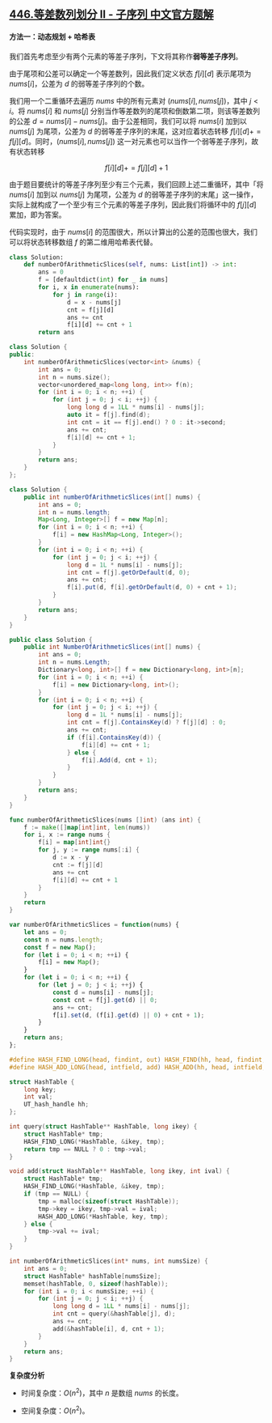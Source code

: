 ## [446.等差数列划分 II - 子序列 中文官方题解](https://leetcode.cn/problems/arithmetic-slices-ii-subsequence/solutions/100000/deng-chai-shu-lie-hua-fen-ii-zi-xu-lie-b-77pl)

#### 方法一：动态规划 + 哈希表

我们首先考虑至少有两个元素的等差子序列，下文将其称作**弱等差子序列**。

由于尾项和公差可以确定一个等差数列，因此我们定义状态 $f[i][d]$ 表示尾项为 $\textit{nums}[i]$，公差为 $d$ 的弱等差子序列的个数。

我们用一个二重循环去遍历 $\textit{nums}$ 中的所有元素对 $(\textit{nums}[i],\textit{nums}[j])$，其中 $j<i$。将 $\textit{nums}[i]$ 和 $\textit{nums}[j]$ 分别当作等差数列的尾项和倒数第二项，则该等差数列的公差 $d=\textit{nums}[i]-\textit{nums}[j]$。由于公差相同，我们可以将 $\textit{nums}[i]$ 加到以 $\textit{nums}[j]$ 为尾项，公差为 $d$ 的弱等差子序列的末尾，这对应着状态转移 $f[i][d] += f[j][d]$。同时，$(\textit{nums}[i],\textit{nums}[j])$ 这一对元素也可以当作一个弱等差子序列，故有状态转移

$$
f[i][d] += f[j][d] + 1
$$

由于题目要统计的等差子序列至少有三个元素，我们回顾上述二重循环，其中「将 $\textit{nums}[i]$ 加到以 $\textit{nums}[j]$ 为尾项，公差为 $d$ 的弱等差子序列的末尾」这一操作，实际上就构成了一个至少有三个元素的等差子序列，因此我们将循环中的 $f[j][d]$ 累加，即为答案。

代码实现时，由于 $\textit{nums}[i]$ 的范围很大，所以计算出的公差的范围也很大，我们可以将状态转移数组 $f$ 的第二维用哈希表代替。

```Python [sol1-Python3]
class Solution:
    def numberOfArithmeticSlices(self, nums: List[int]) -> int:
        ans = 0
        f = [defaultdict(int) for _ in nums]
        for i, x in enumerate(nums):
            for j in range(i):
                d = x - nums[j]
                cnt = f[j][d]
                ans += cnt
                f[i][d] += cnt + 1
        return ans
```

```C++ [sol1-C++]
class Solution {
public:
    int numberOfArithmeticSlices(vector<int> &nums) {
        int ans = 0;
        int n = nums.size();
        vector<unordered_map<long long, int>> f(n);
        for (int i = 0; i < n; ++i) {
            for (int j = 0; j < i; ++j) {
                long long d = 1LL * nums[i] - nums[j];
                auto it = f[j].find(d);
                int cnt = it == f[j].end() ? 0 : it->second;
                ans += cnt;
                f[i][d] += cnt + 1;
            }
        }
        return ans;
    }
};
```

```Java [sol1-Java]
class Solution {
    public int numberOfArithmeticSlices(int[] nums) {
        int ans = 0;
        int n = nums.length;
        Map<Long, Integer>[] f = new Map[n];
        for (int i = 0; i < n; ++i) {
            f[i] = new HashMap<Long, Integer>();
        }
        for (int i = 0; i < n; ++i) {
            for (int j = 0; j < i; ++j) {
                long d = 1L * nums[i] - nums[j];
                int cnt = f[j].getOrDefault(d, 0);
                ans += cnt;
                f[i].put(d, f[i].getOrDefault(d, 0) + cnt + 1);
            }
        }
        return ans;
    }
}
```

```C# [sol1-C#]
public class Solution {
    public int NumberOfArithmeticSlices(int[] nums) {
        int ans = 0;
        int n = nums.Length;
        Dictionary<long, int>[] f = new Dictionary<long, int>[n];
        for (int i = 0; i < n; ++i) {
            f[i] = new Dictionary<long, int>();
        }
        for (int i = 0; i < n; ++i) {
            for (int j = 0; j < i; ++j) {
                long d = 1L * nums[i] - nums[j];
                int cnt = f[j].ContainsKey(d) ? f[j][d] : 0;
                ans += cnt;
                if (f[i].ContainsKey(d)) {
                    f[i][d] += cnt + 1;
                } else {
                    f[i].Add(d, cnt + 1);
                }
            }
        }
        return ans;
    }
}
```

```go [sol1-Golang]
func numberOfArithmeticSlices(nums []int) (ans int) {
    f := make([]map[int]int, len(nums))
    for i, x := range nums {
        f[i] = map[int]int{}
        for j, y := range nums[:i] {
            d := x - y
            cnt := f[j][d]
            ans += cnt
            f[i][d] += cnt + 1
        }
    }
    return
}
```

```JavaScript [sol1-JavaScript]
var numberOfArithmeticSlices = function(nums) {
    let ans = 0;
    const n = nums.length;
    const f = new Map();
    for (let i = 0; i < n; ++i) {
        f[i] = new Map();
    }
    for (let i = 0; i < n; ++i) {
        for (let j = 0; j < i; ++j) {
            const d = nums[i] - nums[j];
            const cnt = f[j].get(d) || 0;
            ans += cnt;
            f[i].set(d, (f[i].get(d) || 0) + cnt + 1);
        }
    }
    return ans;
};
```

```C [sol1-C]
#define HASH_FIND_LONG(head, findint, out) HASH_FIND(hh, head, findint, sizeof(long), out)
#define HASH_ADD_LONG(head, intfield, add) HASH_ADD(hh, head, intfield, sizeof(long), add)

struct HashTable {
    long key;
    int val;
    UT_hash_handle hh;
};

int query(struct HashTable** HashTable, long ikey) {
    struct HashTable* tmp;
    HASH_FIND_LONG(*HashTable, &ikey, tmp);
    return tmp == NULL ? 0 : tmp->val;
}

void add(struct HashTable** HashTable, long ikey, int ival) {
    struct HashTable* tmp;
    HASH_FIND_LONG(*HashTable, &ikey, tmp);
    if (tmp == NULL) {
        tmp = malloc(sizeof(struct HashTable));
        tmp->key = ikey, tmp->val = ival;
        HASH_ADD_LONG(*HashTable, key, tmp);
    } else {
        tmp->val += ival;
    }
}

int numberOfArithmeticSlices(int* nums, int numsSize) {
    int ans = 0;
    struct HashTable* hashTable[numsSize];
    memset(hashTable, 0, sizeof(hashTable));
    for (int i = 0; i < numsSize; ++i) {
        for (int j = 0; j < i; ++j) {
            long long d = 1LL * nums[i] - nums[j];
            int cnt = query(&hashTable[j], d);
            ans += cnt;
            add(&hashTable[i], d, cnt + 1);
        }
    }
    return ans;
}
```

**复杂度分析**

- 时间复杂度：$O(n^2)$，其中 $n$ 是数组 $\textit{nums}$ 的长度。

- 空间复杂度：$O(n^2)$。